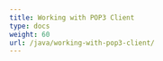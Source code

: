 ```yaml
---
title: Working with POP3 Client
type: docs
weight: 60
url: /java/working-with-pop3-client/
---
```



